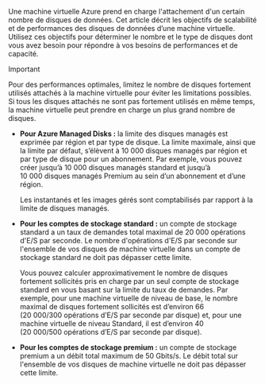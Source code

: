 Une machine virtuelle Azure prend en charge l'attachement d'un certain nombre de disques de données. Cet article décrit les objectifs de scalabilité et de performances des disques de données d’une machine virtuelle. Utilisez ces objectifs pour déterminer le nombre et le type de disques dont vous avez besoin pour répondre à vos besoins de performances et de capacité. 

> [!IMPORTANT]
> Pour des performances optimales, limitez le nombre de disques fortement utilisés attachés à la machine virtuelle pour éviter les limitations possibles. Si tous les disques attachés ne sont pas fortement utilisés en même temps, la machine virtuelle peut prendre en charge un plus grand nombre de disques.

* **Pour Azure Managed Disks :** la limite des disques managés est exprimée par région et par type de disque. La limite maximale, ainsi que la limite par défaut, s’élèvent à 10 000 disques managés par région et par type de disque pour un abonnement. Par exemple, vous pouvez créer jusqu’à 10 000 disques managés standard et jusqu’à 10 000 disques managés Premium au sein d’un abonnement et d’une région.

    Les instantanés et les images gérés sont comptabilisés par rapport à la limite de disques managés.

* **Pour les comptes de stockage standard :** un compte de stockage standard a un taux de demandes total maximal de 20 000 opérations d'E/S par seconde. Le nombre d'opérations d'E/S par seconde sur l'ensemble de vos disques de machine virtuelle dans un compte de stockage standard ne doit pas dépasser cette limite.
  
    Vous pouvez calculer approximativement le nombre de disques fortement sollicités pris en charge par un seul compte de stockage standard en vous basant sur la limite du taux de demandes. Par exemple, pour une machine virtuelle de niveau de base, le nombre maximal de disques fortement sollicités est d’environ 66 (20 000/300 opérations d’E/S par seconde par disque) et, pour une machine virtuelle de niveau Standard, il est d’environ 40 (20 000/500 opérations d’E/S par seconde par disque). 

* **Pour les comptes de stockage premium :** un compte de stockage premium a un débit total maximum de 50 Gbits/s. Le débit total sur l'ensemble de vos disques de machine virtuelle ne doit pas dépasser cette limite.

